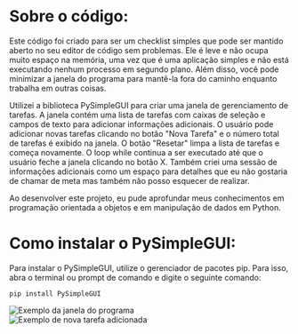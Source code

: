 <h1>Sobre o código:</h1>
<p>Este código foi criado para ser um checklist simples que pode ser mantido aberto no seu editor de código sem problemas. Ele é leve e não ocupa muito espaço na memória, uma vez que é uma aplicação simples e não está executando nenhum processo em segundo plano. Além disso, você pode minimizar a janela do programa para mantê-la fora do caminho enquanto trabalha em outras coisas.</p>
<p>Utilizei a biblioteca PySimpleGUI para criar uma janela de gerenciamento de tarefas. A janela contém uma lista de tarefas com caixas de seleção e campos de texto para adicionar informações adicionais. O usuário pode adicionar novas tarefas clicando no botão "Nova Tarefa" e o número total de tarefas é exibido na janela. O botão "Resetar" limpa a lista de tarefas e começa novamente. O loop while continua a ser executado até que o usuário feche a janela clicando no botão X. Também criei uma sessão de informações adicionais como um espaço para detalhes que eu não gostaria de chamar de meta mas também não posso esquecer de realizar. </p>
<p>Ao desenvolver este projeto, eu pude aprofundar meus conhecimentos em programação orientada a objetos e em manipulação de dados em Python.</p>
<h1>Como instalar o PySimpleGUI:</h1>
<p>Para instalar o PySimpleGUI, utilize o gerenciador de pacotes pip. Para isso, abra o terminal ou prompt de comando e digite o seguinte comando:</p>
<pre><code>pip install PySimpleGUI</code></pre>
<img src="https://user-images.githubusercontent.com/121200148/236650047-406540fa-5067-474c-81f7-a82b6a8eec48.png" alt="Exemplo da janela do programa">
<br>
<img src="https://user-images.githubusercontent.com/121200148/236650090-b1027873-82d0-4a5a-8b6e-d3626d72923b.png" alt="Exemplo de nova tarefa adicionada">
